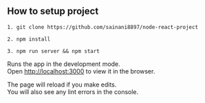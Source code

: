 
## How to setup project
``` 
1. git clone https://github.com/sainani8897/node-react-project

2. npm install

3. npm run server && npm start 

```

Runs the app in the development mode.<br>
Open [http://localhost:3000](http://localhost:3000) to view it in the browser.

The page will reload if you make edits.<br>
You will also see any lint errors in the console.

